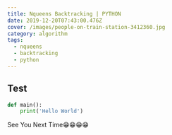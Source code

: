 ```yaml
---
title: Nqueens Backtracking | PYTHON
date: 2019-12-20T07:43:00.476Z
cover: /images/people-on-train-station-3412360.jpg
category: algorithm
tags:
  - nqueens
  - backtracking
  - python
---
```

## Test
```python
def main():
    print('Hello World')
```
See You Next Time😁😁😁😁
